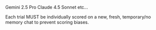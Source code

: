 Gemini 2.5 Pro
Claude 4.5 Sonnet
etc...

Each trial MUST be individually scored on a new, fresh, temporary/no memory chat to prevent scoring biases.

